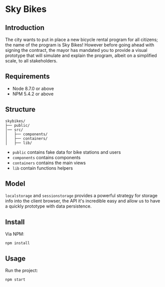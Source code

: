 # Sky Bikes

## Introduction
The city wants to put in place a new bicycle rental program for all citizens; the name of the program is Sky Bikes!
However before going ahead with signing the contract, the mayor has mandated you to provide a visual prototype that
will simulate and explain the program, albeit on a simplified scale, to all stakeholders.

## Requirements
* Node 8.7.0 or above
* NPM 5.4.2 or above

## Structure
```text
skybikes/
├── public/
│── src/
│   ├── components/
│   ├── containers/
│   ├── lib/
```

- `public` contains fake data for bike stations and users
- `components` contains components
- `containers` contains the main views
- `lib` contain functions helpers

## Model
`localstorage` and `sessionstorage` provides a powerful strategy for storage info into the client browser, the API it's incredible easy and allow us to have a quickly prototype with data persistence.

## Install
Via NPM:
```
npm install
```

## Usage
Run the project:
```
npm start
```